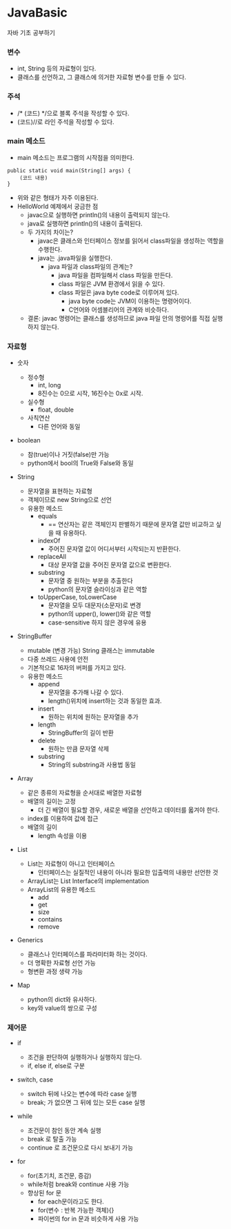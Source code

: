 # JavaBasic
자바 기초 공부하기

### 변수
* int, String 등의 자료형이 있다.
* 클래스를 선언하고, 그 클래스에 의거한 자료형 변수를 만들 수 있다.

### 주석
* /* (코드) */으로 블록 주석을 작성할 수 있다.
* (코드)//로 라인 주석을 작성할 수 있다.

### main 메소드
* main 메소드는 프로그램의 시작점을 의미한다.
<pre><code>public static void main(String[] args) {
    (코드 내용)
}
</code></pre>
* 위와 같은 형태가 자주 이용된다.
* HelloWorld 예제에서 궁금한 점
    + javac으로 실행하면 println()의 내용이 출력되지 않는다.
    + java로 실행하면 println()의 내용이 출력된다.
    + 두 가지의 차이는?
        - javac은 클래스와 인터페이스 정보를 읽어서 class파일을 생성하는 역할을 수행한다.
        - java는 .java파일을 실행한다.
            - java 파일과 class파일의 관계는?
                - java 파일을 컴파일해서 class 파일을 만든다.
                - class 파일은 JVM 환경에서 읽을 수 있다.
                - class 파일은 java byte code로 이루어져 있다.
                    - java byte code는 JVM이 이용하는 명령어이다.
                    - C언어와 어셈블리어의 관계와 비슷하다.
    + 결론: javac 명령어는 클래스를 생성하므로 java 파일 안의 명령어를 직접 실행하지 않는다.

### 자료형
* 숫자
    - 정수형
        + int, long
        + 8진수는 0으로 시작, 16진수는 0x로 시작.
    - 실수형
        + float, double
    - 사칙연산
        + 다른 언어와 동일
* boolean
    - 참(true)이나 거짓(false)만 가능
    - python에서 bool의 True와 False와 동일

* String
    - 문자열을 표현하는 자료형
    - 객체이므로 new String으로 선언
    - 유용한 메소드
        + equals
            + == 연산자는 같은 객체인지 판별하기 때문에 문자열 값만 비교하고 싶을 때 유용하다.
        + indexOf
            + 주어진 문자열 값이 어디서부터 시작되는지 반환한다.
        + replaceAll
            + 대상 문자열 값을 주어진 문자열 값으로 변환한다.
        + substring
            + 문자열 중 원하는 부분을 추출한다
            + python의 문자열 슬라이싱과 같은 역할
        + toUpperCase, toLowerCase
            + 문자열을 모두 대문자(소문자)로 변경
            + python의 upper(), lower()와 같은 역할
            + case-sensitive 하지 않은 경우에 유용

* StringBuffer
    - mutable (변경 가능)
         String 클래스는 immutable
    - 다중 쓰레드 사용에 안전
    - 기본적으로 16자의 버퍼를 가지고 있다.
    - 유용한 메소드
        + append
           + 문자열을 추가해 나갈 수 있다.
           + length()위치에 insert하는 것과 동일한 효과.
        + insert
           + 원하는 위치에 원하는 문자열을 추가
        + length
           + StringBuffer의 길이 반환
        + delete
           + 원하는 만큼 문자열 삭제
        + substring
           + String의 substring과 사용법 동일

* Array
    - 같은 종류의 자료형을 순서대로 배열한 자료형
    - 배열의 길이는 고정
        + 더 긴 배열이 필요할 경우, 새로운 배열을 선언하고 데이터를 옯겨야 한다.
    - index를 이용하여 값에 접근
    - 배열의 길이
        + length 속성을 이용

* List
    - List는 자료형이 아니고 인터페이스
        + 인터페이스는 실질적인 내용이 아니라 필요한 입출력의 내용만 선언한 것
    - ArrayList는 List Interface의 implementation
    - ArrayList의 유용한 메소드
        + add
        + get
        + size
        + contains
        + remove

* Generics
    - 클래스나 인터페이스를 파라미터화 하는 것이다.
    - 더 명확한 자료형 선언 가능
    - 형변환 과정 생략 가능

* Map
    - python의 dict와 유사하다.
    - key와 value의 쌍으로 구성

### 제어문

* if
    - 조건을 판단하여 실행하거나 실행하지 않는다.
    - if, else if, else로 구분

* switch, case
    - switch 뒤에 나오는 변수에 따라 case 실행
    - break; 가 없으면 그 뒤에 있는 모든 case 실행

* while
    - 조건문이 참인 동안 계속 실행
    - break 로 탈출 가능
    - continue 로 조건문으로 다시 보내기 가능

* for
    - for(초기치, 조건문, 증감)
    - while처럼 break와 continue 사용 가능
    - 향상된 for 문
        + for each문이라고도 한다.
        + for(변수 : 반복 가능한 객체){}
        + 파이썬의 for in 문과 비슷하게 사용 가능

            